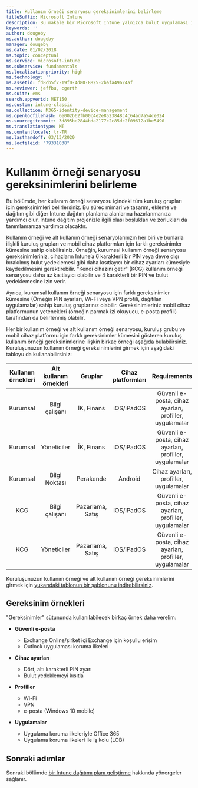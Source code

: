 ```yaml
---
title: Kullanım örneği senaryosu gereksinimlerini belirleme
titleSuffix: Microsoft Intune
description: Bu makale bir Microsoft Intune yalnızca bulut uygulaması için Intune kullanım örneğini ve alt kullanım örneği senaryosu gereksinimlerini belirlemenize yardımcı olur.
keywords: ''
author: dougeby
ms.author: dougeby
manager: dougeby
ms.date: 01/02/2018
ms.topic: conceptual
ms.service: microsoft-intune
ms.subservice: fundamentals
ms.localizationpriority: high
ms.technology: ''
ms.assetid: fd8cb5f7-19f0-4d80-8825-2bafa49624af
ms.reviewer: jeffbu, cgerth
ms.suite: ems
search.appverid: MET150
ms.custom: intune-classic
ms.collection: M365-identity-device-management
ms.openlocfilehash: 6e002b62fb00c4e2e8523848c4c64ad7a54ce024
ms.sourcegitcommit: 3d895be2844bda2177c2c85dc2f09612a1be5490
ms.translationtype: MT
ms.contentlocale: tr-TR
ms.lasthandoff: 03/13/2020
ms.locfileid: "79331038"
---
```

# <a name="determine-use-case-scenario-requirements"></a>Kullanım örneği senaryosu gereksinimlerini belirleme

Bu bölümde, her kullanım örneği senaryosu içindeki tüm kuruluş grupları için gereksinimleri belirlersiniz. Bu süreç mimari ve tasarım, ekleme ve dağıtım gibi diğer Intune dağıtım planlama alanlarına hazırlanmanıza yardımcı olur. Intune dağıtım projenizle ilgili olası boşlukları ve zorlukları da tanımlamanıza yardımcı olacaktır.

Kullanım örneği ve alt kullanım örneği senaryolarınızın her biri ve bunlarla ilişkili kuruluş grupları ve mobil cihaz platformları için farklı gereksinimler kümesine sahip olabilirsiniz. Örneğin, kurumsal kullanım örneği senaryosu gereksinimleriniz, cihazların Intune’a 6 karakterli bir PIN veya devre dışı bırakılmış bulut yedeklemesi gibi daha kısıtlayıcı bir cihaz ayarları kümesiyle kaydedilmesini gerektirebilir. "Kendi cihazını getir" (KCG) kullanım örneği senaryosu daha az kısıtlayıcı olabilir ve 4 karakterli bir PIN ve bulut yedeklemesine izin verir.

Ayrıca, kurumsal kullanım örneği senaryosu için farklı gereksinimler kümesine (Örneğin PIN ayarları, Wi-Fi veya VPN profili, dağıtılan uygulamalar) sahip kuruluş gruplarınız olabilir. Gereksinimleriniz mobil cihaz platformunun yetenekleri (örneğin parmak izi okuyucu, e-posta profili) tarafından da belirlenmiş olabilir.

Her bir kullanım örneği ve alt kullanım örneği senaryosu, kuruluş grubu ve mobil cihaz platformu için farklı gereksinimler kümesini gösteren kuruluş kullanım örneği gereksinimlerine ilişkin birkaç örneği aşağıda bulabilirsiniz. Kuruluşunuzun kullanım örneği gereksinimlerini girmek için aşağıdaki tabloyu da kullanabilirsiniz:

| **Kullanım örnekleri** | **Alt kullanım örnekleri** | **Gruplar** | **Cihaz platformları** | **Requirements** |
|:---:|:---:|:---:|:---:|:---:|
| Kurumsal | Bilgi çalışanı | İK, Finans | iOS/iPadOS | Güvenli e-posta, cihaz ayarları, profiller, uygulamalar |                                                          
| Kurumsal | Yöneticiler | İK, Finans | iOS/iPadOS | Güvenli e-posta, cihaz ayarları, profiller, uygulamalar |                                                         
| Kurumsal | Bilgi Noktası | Perakende | Android | Cihaz ayarları, profiller, uygulamalar |
| KCG | Bilgi çalışanı | Pazarlama, Satış | iOS/iPadOS | Güvenli e-posta, cihaz ayarları, profiller, uygulamalar |                                                         
| KCG | Yöneticiler | Pazarlama, Satış | iOS/iPadOS | Güvenli e-posta, cihaz ayarları, profiller, uygulamalar |

Kuruluşunuzun kullanım örneği ve alt kullanım örneği gereksinimlerini girmek için [yukarıdaki tablonun bir şablonunu indirebilirsiniz](https://gallery.technet.microsoft.com/Intune-deployment-planning-fae156c2?redir=0).


## <a name="examples-of-requirements"></a>Gereksinim örnekleri

"Gereksinimler" sütununda kullanılabilecek birkaç örnek daha verelim:

- **Güvenli e-posta**
  - Exchange Online/şirket içi Exchange için koşullu erişim
  - Outlook uygulaması koruma ilkeleri

- **Cihaz ayarları**
  - Dört, altı karakterli PIN ayarı
  - Bulut yedeklemeyi kısıtla

- **Profiller**
  - Wi-Fi
  - VPN
  - e-posta (Windows 10 mobile)

- **Uygulamalar**
  - Uygulama koruma ilkeleriyle Office 365
  - Uygulama koruma ilkeleri ile iş kolu (LOB)

## <a name="next-steps"></a>Sonraki adımlar

Sonraki bölümde [bir Intune dağıtımı planı geliştirme](planning-guide-rollout-plan.md) hakkında yönergeler sağlanır.
